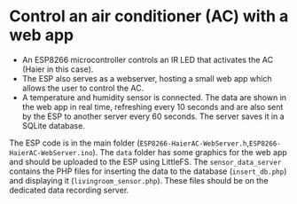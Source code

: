 # Control an air conditioner (AC) with a web app 

- An ESP8266 microcontroller controls an IR LED that activates the AC (Haier in this case).
- The ESP also serves as a webserver, hosting a small web app which allows the user to control the AC. 
- A temperature and humidity sensor is connected. The data are shown in the web app in real time, refreshing every 10 seconds and are also sent by the ESP to another server every 60 seconds. The server saves it in a SQLite database.

The ESP code is in the main folder (`ESP8266-HaierAC-WebServer.h`,`ESP8266-HaierAC-WebServer.ino`).
The `data` folder has some graphics for the web app and should be uploaded to the ESP using LittleFS.
The `sensor_data_server` contains the PHP files for inserting the data to the database (`insert_db.php`) and displaying it (`livingroom_sensor.php`). These files should be on the dedicated data recording server.
